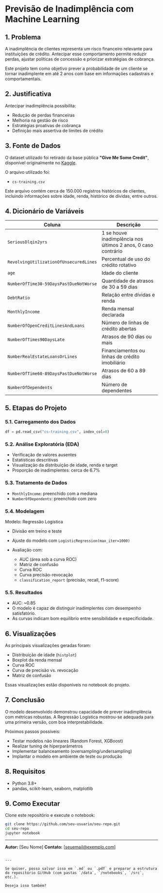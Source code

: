# Previsão de Inadimplência com Machine Learning

## 1. Problema

A inadimplência de clientes representa um risco financeiro relevante para instituições de crédito. Antecipar esse comportamento permite reduzir perdas, ajustar políticas de concessão e priorizar estratégias de cobrança.

Este projeto tem como objetivo prever a probabilidade de um cliente se tornar inadimplente em até 2 anos com base em informações cadastrais e comportamentais.

## 2. Justificativa

Antecipar inadimplência possibilita:

- Redução de perdas financeiras
- Melhoria na gestão de risco
- Estratégias proativas de cobrança
- Definição mais assertiva de limites de crédito

## 3. Fonte de Dados

O dataset utilizado foi retirado da base pública **"Give Me Some Credit"**, disponível originalmente no [Kaggle](https://www.kaggle.com/c/GiveMeSomeCredit).

O arquivo utilizado foi:

- `cs-training.csv`

Este arquivo contém cerca de 150.000 registros históricos de clientes, incluindo informações sobre idade, renda, histórico de dívidas, entre outros.

## 4. Dicionário de Variáveis

| Coluna                   | Descrição                                               |
|--------------------------|----------------------------------------------------------|
| `SeriousDlqin2yrs`       | 1 se houve inadimplência nos últimos 2 anos, 0 caso contrário |
| `RevolvingUtilizationOfUnsecuredLines` | Percentual de uso do crédito rotativo |
| `age`                    | Idade do cliente                                        |
| `NumberOfTime30-59DaysPastDueNotWorse` | Quantidade de atrasos de 30 a 59 dias |
| `DebtRatio`              | Relação entre dívidas e renda                           |
| `MonthlyIncome`          | Renda mensal declarada                                  |
| `NumberOfOpenCreditLinesAndLoans` | Número de linhas de crédito abertas            |
| `NumberOfTimes90DaysLate` | Atrasos de 90 dias ou mais                             |
| `NumberRealEstateLoansOrLines` | Financiamentos ou linhas de crédito imobiliário  |
| `NumberOfTime60-89DaysPastDueNotWorse` | Atrasos de 60 a 89 dias               |
| `NumberOfDependents`     | Número de dependentes                                   |

## 5. Etapas do Projeto

### 5.1. Carregamento dos Dados

```python
df = pd.read_csv("cs-training.csv", index_col=0)
````

### 5.2. Análise Exploratória (EDA)

* Verificação de valores ausentes
* Estatísticas descritivas
* Visualização da distribuição de idade, renda e target
* Proporção de inadimplentes: cerca de 6.7%

### 5.3. Tratamento de Dados

* `MonthlyIncome`: preenchido com a mediana
* `NumberOfDependents`: preenchido com zero

### 5.4. Modelagem

Modelo: Regressão Logística

* Divisão em treino e teste
* Ajuste do modelo com `LogisticRegression(max_iter=1000)`
* Avaliação com:

  * AUC (área sob a curva ROC)
  * Matriz de confusão
  * Curva ROC
  * Curva precisão-revocação
  * `classification_report` (precisão, recall, f1-score)

### 5.5. Resultados

* AUC: \~0.85
* O modelo é capaz de distinguir inadimplentes com desempenho satisfatório.
* As curvas indicam bom equilíbrio entre sensibilidade e especificidade.

## 6. Visualizações

As principais visualizações geradas foram:

* Distribuição de idade (`histplot`)
* Boxplot da renda mensal
* Curva ROC
* Curva de precisão vs. revocação
* Matriz de confusão

Essas visualizações estão disponíveis no notebook do projeto.

## 7. Conclusão

O modelo desenvolvido demonstrou capacidade de prever inadimplência com métricas robustas. A Regressão Logística mostrou-se adequada para uma primeira versão, com boa interpretabilidade.

Próximos passos possíveis:

* Testar modelos não lineares (Random Forest, XGBoost)
* Realizar tuning de hiperparâmetros
* Implementar balanceamento (oversampling/undersampling)
* Implantar o modelo em ambiente de teste ou produção

## 8. Requisitos

* Python 3.8+
* pandas, scikit-learn, seaborn, matplotlib

## 9. Como Executar

Clone este repositório e execute o notebook:

```bash
git clone https://github.com/seu-usuario/seu-repo.git
cd seu-repo
jupyter notebook
```

---

**Autor:** \[Seu Nome]
**Contato:** \[[seuemail@exemplo.com](mailto:seuemail@exemplo.com)]

```

---

Se quiser, posso salvar isso em `.md` ou `.pdf` e preparar a estrutura do repositório GitHub (com pastas `/data`, `/notebooks`, `/src`, etc.).

Deseja isso também?
```
